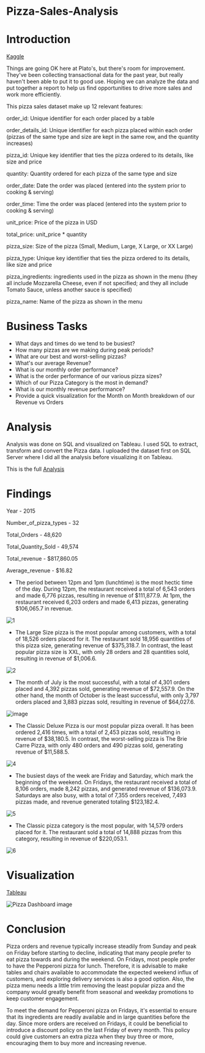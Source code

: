 # Pizza-Sales-Analysis

# Introduction

[Kaggle](https://www.kaggle.com/datasets/shilongzhuang/pizza-sales)

Things are going OK here at Plato's, but there's room for improvement. They've been collecting transactional data for the past year, but really haven't been able to put it to good use. Hoping we can analyze the data and put together a report to help us find opportunities to drive more sales and work more efficiently.


This pizza sales dataset make up 12 relevant features:

  order_id: Unique identifier for each order placed by a table

  order_details_id: Unique identifier for each pizza placed within each order (pizzas of the same type and size are kept in the same row, and the quantity increases)

  pizza_id: Unique key identifier that ties the pizza ordered to its details, like size and price

  quantity: Quantity ordered for each pizza of the same type and size

  order_date: Date the order was placed (entered into the system prior to cooking & serving)

  order_time: Time the order was placed (entered into the system prior to cooking & serving)

  unit_price: Price of the pizza in USD

  total_price: unit_price * quantity

  pizza_size: Size of the pizza (Small, Medium, Large, X Large, or XX Large)

  pizza_type: Unique key identifier that ties the pizza ordered to its details, like size and price

  pizza_ingredients: ingredients used in the pizza as shown in the menu (they all include Mozzarella Cheese, even if not specified; and they all include Tomato Sauce,   unless another sauce is specified)

  pizza_name: Name of the pizza as shown in the menu

# Business Tasks

- What days and times do we tend to be busiest?
- How many pizzas are we making during peak periods?
- What are our best and worst-selling pizzas?
- What's our average Revenue?
- What is our monthly order performance?
- What is the order performance of our various pizza sizes?
- Which of our Pizza Category is the most in demand?
- What is our monthly revenue performance?
- Provide a quick visualization for the Month on Month breakdown of our Revenue vs Orders

# Analysis

Analysis was done on SQL and visualized on Tableau. I used SQL to extract, transform and convert the Pizza data. I uploaded the dataset first on SQL Server where I did all the analysis before visualizing it on Tableau.

This is the full [Analysis]((https://github.com/mohammadeimon/SQLProjects/blob/main/PizzaRestaurant.sql))

# Findings

Year - 2015

Number_of_pizza_types - 32	

Total_Orders - 48,620	

Total_Quantity_Sold	- 49,574

Total_revenue - $817,860.05	

Average_revenue - $16.82


- The period between 12pm and 1pm (lunchtime) is the most hectic time of the day. During 12pm, the restaurant received a total of 6,543 orders and made 6,776 pizzas, resulting in revenue of $111,877.9. At 1pm, the restaurant received 6,203 orders and made 6,413 pizzas, generating $106,065.7 in revenue.

![1](https://user-images.githubusercontent.com/123791304/235460344-ae56d76f-4852-4c0c-84df-5823d9172a40.PNG)


- The Large Size pizza is the most popular among customers, with a total of 18,526 orders placed for it. The restaurant sold 18,956 quantities of this pizza size, generating revenue of $375,318.7. In contrast, the least popular pizza size is XXL, with only 28 orders and 28 quantities sold, resulting in revenue of $1,006.6.

![2](https://user-images.githubusercontent.com/123791304/235463614-00cecfb6-900f-472d-90dd-4f5027a68bf8.jpg)

- The month of July is the most successful, with a total of 4,301 orders placed and 4,392 pizzas sold, generating revenue of $72,557.9. On the other hand, the month of October is the least successful, with only 3,797 orders placed and 3,883 pizzas sold, resulting in revenue of $64,027.6.

![image](https://user-images.githubusercontent.com/123791304/235464579-86ee0cf0-c406-496c-b106-41fa2929449c.png)

- The Classic Deluxe Pizza is our most popular pizza overall. It has been ordered 2,416 times, with a total of 2,453 pizzas sold, resulting in revenue of $38,180.5. In contrast, the worst-selling pizza is The Brie Carre Pizza, with only 480 orders and 490 pizzas sold, generating revenue of $11,588.5.

![4](https://user-images.githubusercontent.com/123791304/235464983-bfbb7f15-3d48-4988-8979-f53e20760be6.jpg)

- The busiest days of the week are Friday and Saturday, which mark the beginning of the weekend. On Fridays, the restaurant received a total of 8,106 orders, made 8,242 pizzas, and generated revenue of $136,073.9. Saturdays are also busy, with a total of 7,355 orders received, 7,493 pizzas made, and revenue generated totaling $123,182.4.

![5](https://user-images.githubusercontent.com/123791304/235464991-ad47a393-ee5c-4004-95d0-afb258c102b2.jpg)

- The Classic pizza category is the most popular, with 14,579 orders placed for it. The restaurant sold a total of 14,888 pizzas from this category, resulting in revenue of $220,053.1.

![6](https://user-images.githubusercontent.com/123791304/235465508-ec0c5d88-c4e5-4c50-a274-5e1b380af24b.jpg)


# Visualization

[Tableau](https://public.tableau.com/app/profile/mohammad.eimon/viz/PizzaSaleDashboard/Dashboard1?publish=yes)

![Pizza Dashboard image](https://user-images.githubusercontent.com/123791304/235468349-768e8bd7-5b3c-4481-9028-7514c6e78977.png)



# Conclusion
Pizza orders and revenue typically increase steadily from Sunday and peak on Friday before starting to decline, indicating that many people prefer to eat pizza towards and during the weekend. On Fridays, most people prefer to have the Pepperoni pizza for lunch. Therefore, it is advisable to make tables and chairs available to accommodate the expected weekend influx of customers, and exploring delivery services is also a good option. Also, the pizza menu needs a little trim removing the least popular pizza and the company would greatly benefit from seasonal and weekday promotions to keep customer engagement.  

To meet the demand for Pepperoni pizza on Fridays, it's essential to ensure that its ingredients are readily available and in large quantities before the day. Since more orders are received on Fridays, it could be beneficial to introduce a discount policy on the last Friday of every month. This policy could give customers an extra pizza when they buy three or more, encouraging them to buy more and increasing revenue.
